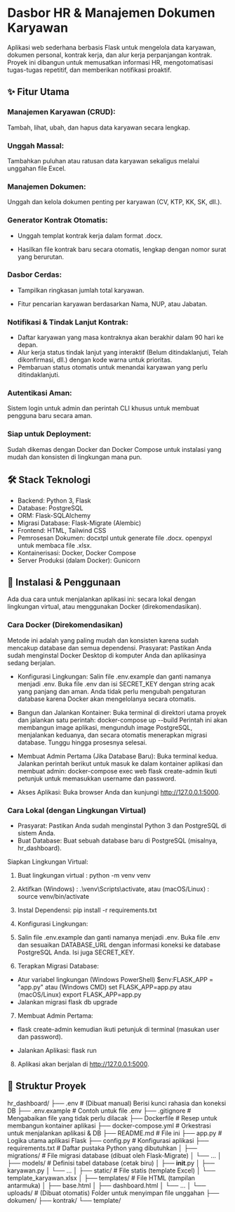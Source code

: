 # Dasbor HR & Manajemen Dokumen Karyawan

Aplikasi web sederhana berbasis Flask untuk mengelola data karyawan, dokumen personal, kontrak kerja, dan alur kerja perpanjangan kontrak. Proyek ini dibangun untuk memusatkan informasi HR, mengotomatisasi tugas-tugas repetitif, dan memberikan notifikasi proaktif.

## ✨ Fitur Utama

### Manajemen Karyawan (CRUD): 
Tambah, lihat, ubah, dan hapus data karyawan secara lengkap.

### Unggah Massal: 
Tambahkan puluhan atau ratusan data karyawan sekaligus melalui unggahan file Excel.

### Manajemen Dokumen: 
Unggah dan kelola dokumen penting per karyawan (CV, KTP, KK, SK, dll.).

### Generator Kontrak Otomatis:

- Unggah templat kontrak kerja dalam format .docx.

- Hasilkan file kontrak baru secara otomatis, lengkap dengan nomor surat yang berurutan.

### Dasbor Cerdas:

- Tampilkan ringkasan jumlah total karyawan.

- Fitur pencarian karyawan berdasarkan Nama, NUP, atau Jabatan.

### Notifikasi & Tindak Lanjut Kontrak:

- Daftar karyawan yang masa kontraknya akan berakhir dalam 90 hari ke depan.
- Alur kerja status tindak lanjut yang interaktif (Belum ditindaklanjuti, Telah dikonfirmasi, dll.) dengan kode warna untuk prioritas.
- Pembaruan status otomatis untuk menandai karyawan yang perlu ditindaklanjuti.

### Autentikasi Aman: 
Sistem login untuk admin dan perintah CLI khusus untuk membuat pengguna baru secara aman.

### Siap untuk Deployment: 
Sudah dikemas dengan Docker dan Docker Compose untuk instalasi yang mudah dan konsisten di lingkungan mana pun.

## 🛠️ Stack Teknologi

- Backend: Python 3, Flask
- Database: PostgreSQL
- ORM: Flask-SQLAlchemy
- Migrasi Database: Flask-Migrate (Alembic)
- Frontend: HTML, Tailwind CSS
- Pemrosesan Dokumen:
docxtpl untuk generate file .docx.
openpyxl untuk membaca file .xlsx.
- Kontainerisasi: Docker, Docker Compose
- Server Produksi (dalam Docker): Gunicorn

## 🚀 Instalasi & Penggunaan
Ada dua cara untuk menjalankan aplikasi ini: secara lokal dengan lingkungan virtual, atau menggunakan Docker (direkomendasikan).

### Cara Docker (Direkomendasikan)
Metode ini adalah yang paling mudah dan konsisten karena sudah mencakup database dan semua dependensi.
Prasyarat: Pastikan Anda sudah menginstal Docker Desktop di komputer Anda dan aplikasinya sedang berjalan.

- Konfigurasi Lingkungan:
Salin file .env.example dan ganti namanya menjadi .env.
Buka file .env dan isi SECRET_KEY dengan string acak yang panjang dan aman. Anda tidak perlu mengubah pengaturan database karena Docker akan mengelolanya secara otomatis.

- Bangun dan Jalankan Kontainer:
Buka terminal di direktori utama proyek dan jalankan satu perintah:
docker-compose up --build
Perintah ini akan membangun image aplikasi, mengunduh image PostgreSQL, menjalankan keduanya, dan secara otomatis menerapkan migrasi database. Tunggu hingga prosesnya selesai.

- Membuat Admin Pertama (Jika Database Baru):
Buka terminal kedua.
Jalankan perintah berikut untuk masuk ke dalam kontainer aplikasi dan membuat admin:
docker-compose exec web flask create-admin
Ikuti petunjuk untuk memasukkan username dan password.

- Akses Aplikasi: Buka browser Anda dan kunjungi http://127.0.0.1:5000.

### Cara Lokal (dengan Lingkungan Virtual)
- Prasyarat: Pastikan Anda sudah menginstal Python 3 dan PostgreSQL di sistem Anda.
- Buat Database: Buat sebuah database baru di PostgreSQL (misalnya, hr_dashboard).
  
Siapkan Lingkungan Virtual:
1. Buat lingkungan virtual : 
python -m venv venv

2. Aktifkan (Windows) :
.\venv\Scripts\activate, atau (macOS/Linux) : source venv/bin/activate

3. Instal Dependensi:
pip install -r requirements.txt

4. Konfigurasi Lingkungan:

5. Salin file .env.example dan ganti namanya menjadi .env.
Buka file .env dan sesuaikan DATABASE_URL dengan informasi koneksi ke database PostgreSQL Anda. Isi juga SECRET_KEY.

6. Terapkan Migrasi Database:
  - Atur variabel lingkungan (Windows PowerShell)
    $env:FLASK_APP = "app.py" atau (Windows CMD) set FLASK_APP=app.py atau (macOS/Linux) export FLASK_APP=app.py
  - Jalankan migrasi
    flask db upgrade

7. Membuat Admin Pertama:
  - flask create-admin
  kemudian ikuti petunjuk di terminal (masukan user dan password).

  - Jalankan Aplikasi:
  flask run

8. Aplikasi akan berjalan di http://127.0.0.1:5000.

## 📁 Struktur Proyek

hr_dashboard/
├── .env                  # (Dibuat manual) Berisi kunci rahasia dan koneksi DB
├── .env.example          # Contoh untuk file .env
├── .gitignore            # Mengabaikan file yang tidak perlu dilacak
├── Dockerfile            # Resep untuk membangun kontainer aplikasi
├── docker-compose.yml    # Orkestrasi untuk menjalankan aplikasi & DB
├── README.md             # File ini
├── app.py                # Logika utama aplikasi Flask
├── config.py             # Konfigurasi aplikasi
├── requirements.txt      # Daftar pustaka Python yang dibutuhkan
│
├── migrations/           # File migrasi database (dibuat oleh Flask-Migrate)
│   └── ...
│
├── models/               # Definisi tabel database (cetak biru)
│   ├── __init__.py
│   ├── karyawan.py
│   └── ...
│
├── static/               # File statis (template Excel)
│   └── template_karyawan.xlsx
│
├── templates/            # File HTML (tampilan antarmuka)
│   ├── base.html
│   ├── dashboard.html
│   └── ...
│
└── uploads/              # (Dibuat otomatis) Folder untuk menyimpan file unggahan
    ├── dokumen/
    ├── kontrak/
    └── template/
